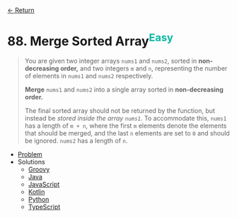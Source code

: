 [&larr; Return](https://hanggrian.github.io/grind-leetcode/)

# 88. Merge Sorted Array<sup style="color: rgb(0, 184, 163);">Easy</sup>

> You are given two integer arrays `nums1` and `nums2`, sorted in
  **non-decreasing order,** and two integers `m` and `n`, representing the
  number of elements in `nums1` and `nums2` respectively.
>
> **Merge** `nums1` and `nums2` into a single array sorted in **non-decreasing
  order.**
>
> The final sorted array should not be returned by the function, but instead be
  *stored inside the array `nums1`.* To accommodate this, `nums1` has a length
  of `m + n`, where the first `m` elements denote the elements that should be
  merged, and the last `n` elements are set to `0` and should be ignored.
  `nums2` has a length of `n`.

- [Problem](https://leetcode.com/problems/merge-sorted-array/)
- Solutions
  - [Groovy](https://github.com/hanggrian/grind-leetcode/blob/main/groovy/src/main/groovy/problems1_100/MergeSortedArray.groovy)
  - [Java](https://github.com/hanggrian/grind-leetcode/blob/main/java/src/main/java/problems1_100/MergeSortedArray.java)
  - [JavaScript](https://github.com/hanggrian/grind-leetcode/blob/main/javascript/src/problems1_100/merge-sorted-array.js)
  - [Kotlin](https://github.com/hanggrian/grind-leetcode/blob/main/kotlin/src/main/kotlin/problems1_100/MergeSortedArray.kt)
  - [Python](https://github.com/hanggrian/grind-leetcode/blob/main/python/src/problems1_100/merge_sorted_array.py)
  - [TypeScript](https://github.com/hanggrian/grind-leetcode/blob/main/typescript/src/problems1_100/merge-sorted-array.ts)
